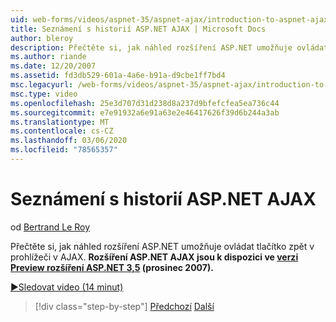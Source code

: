 ```yaml
---
uid: web-forms/videos/aspnet-35/aspnet-ajax/introduction-to-aspnet-ajax-history
title: Seznámení s historií ASP.NET AJAX | Microsoft Docs
author: bleroy
description: Přečtěte si, jak náhled rozšíření ASP.NET umožňuje ovládat tlačítko zpět v prohlížeči v AJAX. Rozšíření ASP.NET AJAX jsou k dispozici v ASP.NET 3,5 extens...
ms.author: riande
ms.date: 12/20/2007
ms.assetid: fd3db529-601a-4a6e-b91a-d9cbe1ff7bd4
msc.legacyurl: /web-forms/videos/aspnet-35/aspnet-ajax/introduction-to-aspnet-ajax-history
msc.type: video
ms.openlocfilehash: 25e3d707d31d238d8a237d9bfefcfea5ea736c44
ms.sourcegitcommit: e7e91932a6e91a63e2e46417626f39d6b244a3ab
ms.translationtype: MT
ms.contentlocale: cs-CZ
ms.lasthandoff: 03/06/2020
ms.locfileid: "78565357"
---
```

# <a name="introduction-to-aspnet-ajax-history"></a>Seznámení s historií ASP.NET AJAX

od [Bertrand Le Roy](https://github.com/bleroy)

Přečtěte si, jak náhled rozšíření ASP.NET umožňuje ovládat tlačítko zpět v prohlížeči v AJAX. **Rozšíření ASP.NET AJAX jsou k dispozici ve [verzi Preview rozšíření ASP.NET 3,5](https://www.asp.net/downloads/35-sp1#find) (prosinec 2007).**

[&#9654;Sledovat video (14 minut)](https://channel9.msdn.com/Blogs/ASP-NET-Site-Videos/introduction-to-aspnet-ajax-history)

> [!div class="step-by-step"]
> [Předchozí](adonet-data-services-with-aspnet-ajax-support.md)
> [Další](using-script-combining-to-improve-ajax-performance.md)
